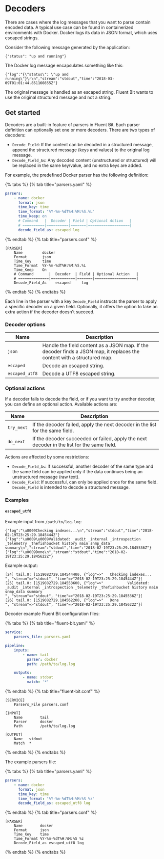 # Decoders

There are cases where the log messages that you want to parse contain encoded data. A typical use case can be found in containerized environments with Docker. Docker logs its data in JSON format, which uses escaped strings.

Consider the following message generated by the application:

```text
{"status": "up and running"}
```

The Docker log message encapsulates something like this:

```text
{"log":"{\"status\": \"up and running\"}\r\n","stream":"stdout","time":"2018-03-09T01:01:44.851160855Z"}
```

The original message is handled as an escaped string. Fluent Bit wants to use the original structured message and not a string.

## Get started

Decoders are a built-in feature of parsers in Fluent Bit. Each parser definition can optionally set one or more decoders. There are two types of decoders:

- `Decode_Field`: If the content can be decoded in a structured message, append
  the structured message (keys and values) to the original log message.
- `Decode_Field_As`: Any decoded content (unstructured or structured) will be
  replaced in the same key/value, and no extra keys are added.

For example, the predefined Docker parser has the following definition:

{% tabs %}
{% tab title="parsers.yaml" %}

```yaml
parsers:
    - name: docker
      format: json
      time_key: time
      time_format: '%Y-%m-%dT%H:%M:%S.%L'
      time_keep: on
      # Command   |  Decoder | Field | Optional Action   |
      # ==========|==========|=======|===================|
      decode_field_as: escaped log
```

{% endtab %}
{% tab title="parsers.conf" %}

```text
[PARSER]
    Name         docker
    Format       json
    Time_Key     time
    Time_Format  %Y-%m-%dT%H:%M:%S.%L
    Time_Keep    On
    # Command       |  Decoder  | Field | Optional Action   |
    # ==============|===========|=======|===================|
    Decode_Field_As    escaped     log
```

{% endtab %}
{% endtabs %}

Each line in the parser with a key `Decode_Field` instructs the parser to apply a specific decoder on a given field. Optionally, it offers the option to take an extra action if the decoder doesn't succeed.

### Decoder options

| Name           | Description |
| -------------- | ----------- |
| `json`         | Handle the field content as a JSON map. If the decoder finds a JSON map, it replaces the content with a structured map. |
| `escaped`      | Decode an escaped string. |
| `escaped_utf8` | Decode a UTF8 escaped string. |

### Optional actions

If a decoder fails to decode the field, or if you want to try another decoder, you can define an optional action. Available actions are:

| Name | Description |
| -----| ----------- |
| `try_next` | If the decoder failed, apply the next decoder in the list for the same field. |
| `do_next` | If the decoder succeeded or failed, apply the next decoder in the list for the same field. |

Actions are affected by some restrictions:

- `Decode_Field_As`: If successful, another decoder of the same type and the same field can be applied only if the data continues being an unstructured message (raw text).
- `Decode_Field`: If successful, can only be applied once for the same field. `Decode_Field` is intended to decode a structured message.

### Examples

#### `escaped_utf8`

Example input from `/path/to/log.log`:

```text
{"log":"\u0009Checking indexes...\n","stream":"stdout","time":"2018-02-19T23:25:29.1845444Z"}
{"log":"\u0009\u0009Validated: _audit _internal _introspection _telemetry _thefishbucket history main snmp_data summary\n","stream":"stdout","time":"2018-02-19T23:25:29.1845536Z"}
{"log":"\u0009Done\n","stream":"stdout","time":"2018-02-19T23:25:29.1845622Z"}
```

Example output:

```text
[24] tail.0: [1519082729.184544400, {"log"=>"   Checking indexes...
", "stream"=>"stdout", "time"=>"2018-02-19T23:25:29.1845444Z"}]
[25] tail.0: [1519082729.184553600, {"log"=>"           Validated: _audit _internal _introspection _telemetry _thefishbucket history main snmp_data summary
", "stream"=>"stdout", "time"=>"2018-02-19T23:25:29.1845536Z"}]
[26] tail.0: [1519082729.184562200, {"log"=>"   Done
", "stream"=>"stdout", "time"=>"2018-02-19T23:25:29.1845622Z"}]
```

Decoder example Fluent Bit configuration files:

{% tabs %}
{% tab title="fluent-bit.yaml" %}

```yaml
service:
    parsers_file: parsers.yaml

pipeline:
    inputs:
        - name: tail
          parser: docker
          path: /path/to/log.log

    outputs:
        - name: stdout
          match: '*'
```

{% endtab %}
{% tab title="fluent-bit.conf" %}

```text
[SERVICE]
    Parsers_File parsers.conf

[INPUT]
    Name        tail
    Parser      docker
    Path        /path/to/log.log

[OUTPUT]
    Name   stdout
    Match  *
```

{% endtab %}
{% endtabs %}

The example parsers file:

{% tabs %}
{% tab title="parsers.yaml" %}

```yaml
parsers:
    - name: docker
      format: json
      time_key: time
      time_format: '%Y-%m-%dT%H:%M:%S %z'
      decode_field_as: escaped_utf8 log
```

{% endtab %}
{% tab title="parsers.conf" %}

```text
[PARSER]
    Name        docker
    Format      json
    Time_Key    time
    Time_Format %Y-%m-%dT%H:%M:%S %z
    Decode_Field_as escaped_utf8 log
```

{% endtab %}
{% endtabs %}
